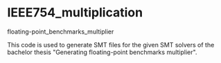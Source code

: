 # IEEE754_multiplication
floating-point_benchmarks_multiplier

This code is used to generate SMT files for the given SMT solvers of the bachelor thesis "Generating floating-point benchmarks multiplier".
